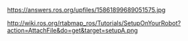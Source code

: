
https://answers.ros.org/upfiles/15861899689051575.jpg

http://wiki.ros.org/rtabmap_ros/Tutorials/SetupOnYourRobot?action=AttachFile&do=get&target=setupA.png
